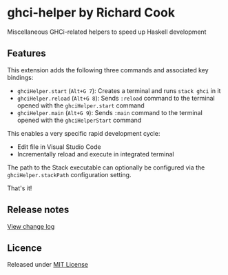 # ghci-helper by Richard Cook

Miscellaneous GHCi-related helpers to speed up Haskell development

## Features

This extension adds the following three commands and associated key bindings:

* `ghciHelper.start` (`Alt+G 7`): Creates a terminal and runs `stack ghci` in it
* `ghciHelper.reload` (`Alt+G 8`): Sends `:reload` command to the terminal opened with the `ghciHelper.start` command
* `ghciHelper.main` (`Alt+G 9`): Sends `:main` command to the terminal opened with the `ghciHelperStart` command

This enables a very specific rapid development cycle:

* Edit file in Visual Studio Code
* Incrementally reload and execute in integrated terminal

The path to the Stack executable can optionally be configured via the `ghciHelper.stackPath` configuration setting.

That's it!

## Release notes

[View change log][change-log]

## Licence

Released under [MIT License][licence]

[change-log]: CHANGELOG.md
[licence]: LICENSE
